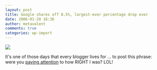 ```yaml
---
layout: post
title: Google shares off 8.5%, largest-ever percentage drop ever
date: 2006-01-20 16:36
author: metavalent
comments: true
categories: wp-import
---
```

<!--Lead Photo --><a href="http://www.marketwatch.com/news/story.asp?guid=%7B8628C652%2D9A9C%2D470C%2DB31A%2D6CFA6D2E6B0C%7D&amp;siteid=mktw&amp;dist="><img src="https://web.archive.org/web/*/http://awebcamdarkly.com/" /></a><!-- Commentary -->
It's one of those days that every blogger lives for ... to post this phrase: were you <a href="https://web.archive.org/web/*/http://awebcamdarkly.com/">paying attention</a> to how RIGHT I was? LOL!
